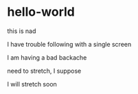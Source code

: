 # hello-world

this is nad

I have trouble following with a single screen

I am having a bad backache

need to stretch, I suppose

I will stretch soon